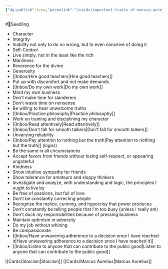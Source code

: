 ```yaml
---
{"dg-publish":true,"permalink":"/cards/important-traits-of-marcus-aurelius/"}
---
```


#🌱Seedling 

-   Character
-   Integrity
-   Inability not only to do no wrong, but to even conceive of doing it
-   Self-Control
-   Live simply, not in the least like the rich
-   Manliness
-   Reverence for the divine
-   Generosity
-   [[Inbox/Hire good teachers\|Hire good teachers]]
-   Put up with discomfort and not make demands
-   [[Inbox/Do my own work\|Do my own work]]
-   Mind my own business
-   Don't make time for slanderers
-   Don't waste time on nonsense
-   Be willing to hear unwelcome truths
-   [[Inbox/Practice philosophy\|Practice philosophy]]
-   Work on training and disciplining my character
-   [[Inbox/Read attentively\|Read attentively]]
-   [[Inbox/Don't fall for smooth talkers\|Don't fall for smooth talkers]]
-   Unvarying reliability
-   [[Inbox/Pay attention to nothing but the truth\|Pay attention to nothing but the truth]] (_logos_)
-   Be the same in all circumstances
-   Accept favors from friends without losing self-respect, or appearing ungrateful
-   Kindness
-   Show intuitive sympathy for friends
-   Show tolerance for amateurs and sloppy thinkers
-   Investigate and analyze, with understanding and logic, the principles I ought to live by
-   Be free of passions, but full of love
-   Don't be constantly correcting people
-   Recognize the malice, cunning, and hypocrisy that power produces
-   Don't constantly be telling people that I'm too busy (unless I really am)
-   Don't duck my responsibilities because of pressing business
-   Maintain optimism in adversity
-   Do my job without whining
-   Be compassionate
-   [[Inbox/Have unwavering adherence to a decision once I have reached it\|Have unwavering adherence to a decision once I have reached it]]
-   [[Inbox/Listen to anyone that can contribute to the public good\|Listen to anyone that can contribute to the public good]]

[[Cards/Stoicism\|Stoicism]]
[[Cards/Marcus Aurelius\|Marcus Aurelius]]